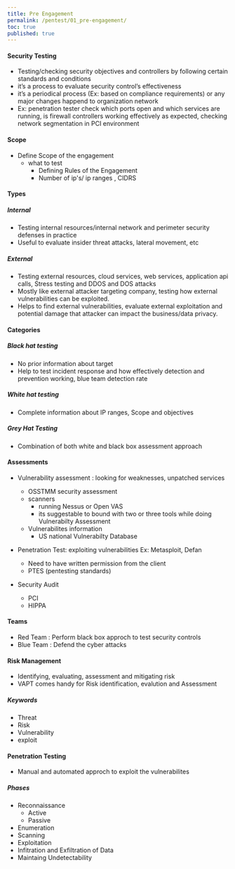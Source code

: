 ```yaml
---
title: Pre Engagement
permalink: /pentest/01_pre-engagement/
toc: true
published: true
---
```


#### Security Testing
- Testing/checking security objectives and controllers by following certain standards and conditions 
- it’s a process to evaluate security control’s effectiveness
- it’s a periodical process (Ex: based on compliance requirements) or any major changes happend to organization network 
- Ex: penetration tester check which ports open and which services are running, is firewall controllers working effectively as expected, checking network segmentation in PCI environment

#### Scope
- Define Scope of the engagement 
	- what to test
    	- Defining Rules of the Engagement 
    	- Number of ip's/ ip ranges , CIDRS
#### Types
##### Internal 
- Testing internal resources/internal network and perimeter security defenses in practice 
- Useful to evaluate insider threat attacks, lateral movement, etc 
##### External 
- Testing external resources, cloud services, web services, application api calls, Stress testing and DDOS and DOS attacks 
- Mostly like external attacker targeting company, testing how external vulnerabilities can be exploited.
- Helps to find external vulnerabilities, evaluate external exploitation and potential damage that attacker can impact the business/data privacy. 
#### Categories 
##### Black hat testing
- No prior information about target 
- Help to test incident response and how effectively detection and prevention working, blue team detection rate
##### White hat testing 
- Complete information about IP ranges, Scope and objectives
##### Grey Hat Testing 
- Combination of both white and black box assessment approach 
#### Assessments 
- Vulnerability assessment : looking for weaknesses, unpatched services 
	- OSSTMM security assessment
	- scanners 
		- running Nessus or Open VAS
		- its suggestable to bound with two or three tools while doing Vulnerabilty Assessment
	- Vulnerabilites information
		- US national Vulnerabilty Database

- Penetration Test: exploiting vulnerabilities  Ex: Metasploit, Defan
	- Need to have written permission from the client
	- PTES (pentesting standards)

- Security Audit
	- PCI
	- HIPPA
	
#### Teams
- Red Team : Perform black box approch to test security controls
- Blue Team : Defend the cyber attacks 

#### Risk Management
- Identifying, evaluating, assessment and mitigating risk
- VAPT comes handy for Risk identification, evalution and Assessment 
##### Keywords
- Threat
- Risk 
- Vulnerability
- exploit 

#### Penetration Testing 
- Manual and automated approch to exploit the vulnerabilites
##### Phases
- Reconnaissance
	- Active
	- Passive
- Enumeration 
- Scanning
- Exploitation
- Infitration and Exfiltration of Data
- Maintaing Undetectability
